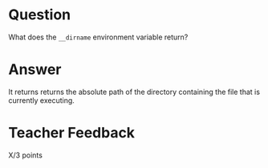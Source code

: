 # Question

What does the `__dirname` environment variable return?

# Answer

It returns returns the absolute path of the directory containing the file that is currently executing.

# Teacher Feedback

X/3 points
